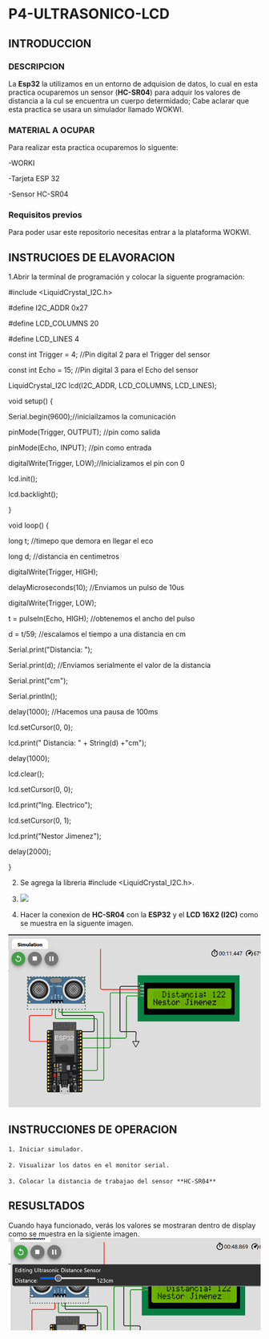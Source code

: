 # P4-ULTRASONICO-LCD
## INTRODUCCION

### DESCRIPCION 

La **Esp32** la utilizamos en un entorno de adquision de datos, lo cual en esta practica ocuparemos un sensor (**HC-SR04**) para adquir los valores de distancia a la cul se encuentra un cuerpo determidado; Cabe aclarar que esta practica se usara un simulador llamado WOKWI.

### MATERIAL A OCUPAR

Para realizar esta practica ocuparemos lo siguente:

-WORKI

-Tarjeta ESP 32

-Sensor HC-SR04

### Requisitos previos

Para poder usar este repositorio necesitas entrar a la plataforma WOKWI.

## INSTRUCIOES DE ELAVORACION 

1.Abrir la terminal de programación y colocar la siguente programación:

#include <LiquidCrystal_I2C.h>

#define I2C_ADDR    0x27

#define LCD_COLUMNS 20

#define LCD_LINES   4

const int Trigger = 4;   //Pin digital 2 para el Trigger del sensor

const int Echo = 15;   //Pin digital 3 para el Echo del sensor

LiquidCrystal_I2C lcd(I2C_ADDR, LCD_COLUMNS, LCD_LINES);

void setup() {

  Serial.begin(9600);//iniciailzamos la comunicación
  
  pinMode(Trigger, OUTPUT); //pin como salida
  
  pinMode(Echo, INPUT);  //pin como entrada
  
  digitalWrite(Trigger, LOW);//Inicializamos el pin con 0
  
  lcd.init();
  
  lcd.backlight();

}

void loop()
{

  long t; //timepo que demora en llegar el eco
  
  long d; //distancia en centimetros

  digitalWrite(Trigger, HIGH);
  
  delayMicroseconds(10);          //Enviamos un pulso de 10us
  
  digitalWrite(Trigger, LOW);
  
  t = pulseIn(Echo, HIGH); //obtenemos el ancho del pulso
  
  d = t/59;             //escalamos el tiempo a una distancia en cm
  
  Serial.print("Distancia: ");
  
  Serial.print(d);      //Enviamos serialmente el valor de la distancia
  
  Serial.print("cm");
  
  Serial.println();
  
  delay(1000);          //Hacemos una pausa de 100ms

  lcd.setCursor(0, 0);
  
  lcd.print("  Distancia: " + String(d) +"cm");
  
  delay(1000);
  
  lcd.clear();
  
  lcd.setCursor(0, 0);
  
  lcd.print("Ing. Electrico");
  
  lcd.setCursor(0, 1);
  
  lcd.print("Nestor Jimenez");
  
  delay(2000);

}

2. Se agrega la libreria #include <LiquidCrystal_I2C.h>.

3. ![](https://github.com/nijs17/P4-ULTRASONICO-LCD/assets/153965493/a4471006-6d32-4abc-98e4-b5e09f00e929)

4. Hacer la conexion de **HC-SR04** con la **ESP32** y el **LCD 16X2 (I2C)** como se muestra en la siguente imagen.

![](https://github.com/nijs17/P4-ULTRASONICO-LCD/blob/main/CONEX.png)

## INSTRUCCIONES DE OPERACION 


    1. Iniciar simulador.
    
    2. Visualizar los datos en el monitor serial.
    
    3. Colocar la distancia de trabajao del sensor **HC-SR04**
    
## RESUSLTADOS
Cuando haya funcionado, verás los valores  se mostraran dentro de display como se muestra en la sigiente imagen.
![](https://github.com/nijs17/P4-ULTRASONICO-LCD/blob/main/editdis.png)
